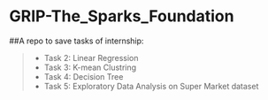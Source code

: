 # GRIP-The_Sparks_Foundation
##A repo to save tasks of internship:  
  >* Task 2: Linear Regression
  >* Task 3: K-mean Clustring
  >* Task 4: Decision Tree
  >* Task 5: Exploratory Data Analysis on Super Market dataset
